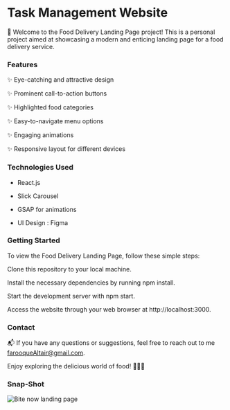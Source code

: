  # **Task Management Website**
👋 Welcome to the Food Delivery Landing Page project! This is a personal project aimed at showcasing a modern and enticing landing page for a food delivery service.

### **Features**

✨ Eye-catching and attractive design

✨ Prominent call-to-action buttons

✨ Highlighted food categories

✨ Easy-to-navigate menu options

✨ Engaging animations

✨ Responsive layout for different devices

### Technologies Used

- React.js

- Slick Carousel

- GSAP for animations

- UI Design : Figma

### Getting Started

To view the Food Delivery Landing Page, follow these simple steps:

Clone this repository to your local machine.

Install the necessary dependencies by running npm install.

Start the development server with npm start.

Access the website through your web browser at http://localhost:3000.

### Contact

📬 If you have any questions or suggestions, feel free to reach out to me farooqueAltair@gmail.com.

Enjoy exploring the delicious world of food! 🍔🍕🥗

### Snap-Shot

![Bite now landing page](https://github.com/Altair-Farooque21/Bite-Now/assets/89061806/6c180116-0fc2-4d17-ba75-d60952b7bdf7)
